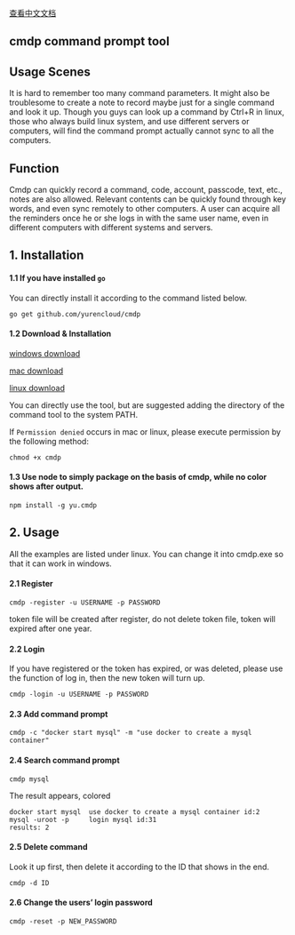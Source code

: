[查看中文文档](https://github.com/yurencloud/cmdp/README-zh.md)
## cmdp command prompt tool

## Usage Scenes

It is hard to remember too many command parameters. It might also be troublesome
to create a note to record maybe just for a single command and look it up. Though
you guys can look up a command by Ctrl+R in linux, those who always build linux
system, and use different servers or computers, will find the command prompt
actually cannot sync to all the computers.

## Function
Cmdp can quickly record a command, code, account, passcode, text, etc., notes are
also allowed. Relevant contents can be quickly found through key words, and even
sync remotely to other computers. A user can acquire all the reminders once he or
she logs in with the same user name, even in different computers with different
systems and servers.

## 1. Installation
#### 1.1 If you have installed `go`
You can directly install it according to the command listed below.
~~~
go get github.com/yurencloud/cmdp
~~~

#### 1.2 Download & Installation

[windows download](https://github.com/yurencloud/cmdp/raw/master/windows/cmdp.exe)

[mac download](https://github.com/yurencloud/cmdp/raw/master/mac/cmdp)

[linux download](https://github.com/yurencloud/cmdp/raw/master/linux/cmdp)

You can directly use the tool, but are suggested adding the directory of the command tool to the system PATH.

If `Permission denied` occurs in mac or linux, please execute permission by the following method:
~~~
chmod +x cmdp
~~~
#### 1.3 Use node to simply package on the basis of cmdp, while no color shows after output.
~~~
npm install -g yu.cmdp
~~~

## 2. Usage
All the examples are listed under linux. You can change it into cmdp.exe so that it can work in windows.

#### 2.1 Register
~~~
cmdp -register -u USERNAME -p PASSWORD
~~~
token file will be created after register, do not delete token file, token will expired after one year.
#### 2.2 Login
If you have registered or the token has expired, or was deleted, please use the function of log in, then the new token will turn up.
~~~
cmdp -login -u USERNAME -p PASSWORD
~~~
#### 2.3 Add command prompt
~~~
cmdp -c "docker start mysql" -m "use docker to create a mysql container"
~~~
#### 2.4 Search command prompt
~~~
cmdp mysql
~~~
The result appears, colored
~~~
docker start mysql  use docker to create a mysql container id:2
mysql -uroot -p     login mysql id:31
results: 2
~~~

#### 2.5 Delete command
Look it up first, then delete it according to the ID that shows in the end.
~~~
cmdp -d ID
~~~

#### 2.6 Change the users’ login password
~~~
cmdp -reset -p NEW_PASSWORD
~~~
